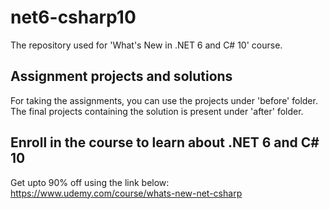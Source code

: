 # net6-csharp10
The repository used for 'What's New in .NET 6 and C# 10' course. 

## Assignment projects and solutions
For taking the assignments, you can use the projects under 'before' folder. 
The final projects containing the solution is present under 'after' folder.

## Enroll in the course to learn about .NET 6 and C# 10
Get upto 90% off using the link below:
https://www.udemy.com/course/whats-new-net-csharp
